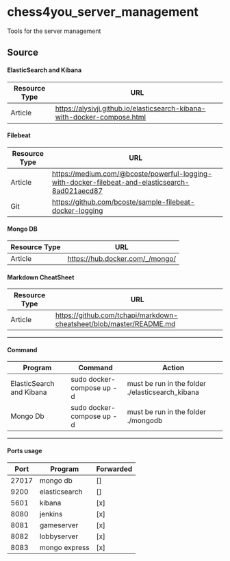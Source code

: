 # chess4you_server_management
Tools for the server management
## Source

#### ElasticSearch and Kibana
Resource Type  | URL
-------------- | -------------
Article        | https://alysivji.github.io/elasticsearch-kibana-with-docker-compose.html

#### Filebeat
Resource Type  | URL
-------------- | -------------
Article        | https://medium.com/@bcoste/powerful-logging-with-docker-filebeat-and-elasticsearch-8ad021aecd87
Git            | https://github.com/bcoste/sample-filebeat-docker-logging

#### Mongo DB
Resource Type  | URL
-------------- | -------------
Article        | https://hub.docker.com/_/mongo/

#### Markdown CheatSheet
Resource Type  | URL
-------------- | -------------
Article        | https://github.com/tchapi/markdown-cheatsheet/blob/master/README.md

----
#### Command
Program       | Command       | Action
------------- | ------------- | -------------
ElasticSearch and Kibana  | sudo docker-compose up -d | must be run in the folder ./elasticsearch_kibana
Mongo Db  | sudo docker-compose up -d | must be run in the folder ./mongodb

----
#### Ports usage
Port       | Program | Forwarded
------------- | ------------- | ------------- |
27017 | mongo db | []
9200 | elasticsearch | []
5601 | kibana | [x]
8080 | jenkins | [x]
8081 | gameserver | [x]
8082 | lobbyserver | [x]
8083 | mongo express | [x]

